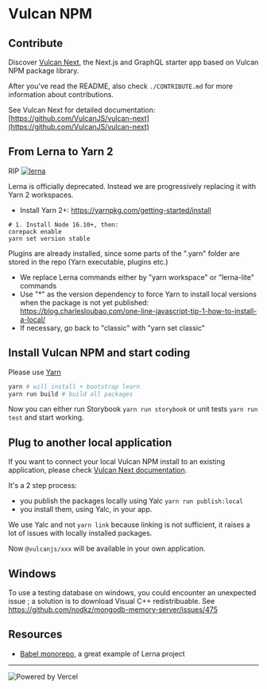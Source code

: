 # Vulcan NPM

## Contribute

Discover [Vulcan Next](https://github.com/VulcanJS/vulcan-next), the Next.js and GraphQL starter app based on Vulcan NPM package library.

After you've read the README, also check `./CONTRIBUTE.md` for more information about contributions.

See Vulcan Next for detailed documentation: [https://github.com/VulcanJS/vulcan-next](https://github.com/VulcanJS/vulcan-next)

## From Lerna to Yarn 2

RIP [![lerna](https://img.shields.io/badge/maintained%20with-lerna-cc00ff.svg)](https://lerna.js.org/)

Lerna is officially deprecated. Instead we are progressively replacing it with Yarn 2 workspaces.

- Install Yarn 2+: https://yarnpkg.com/getting-started/install

```
# 1. Install Node 16.10+, then:
corepack enable
yarn set version stable
```

Plugins are already installed, since some parts of the ".yarn" folder are stored in the repo (Yarn executable, plugins etc.)

- We replace Lerna commands either by "yarn workspace" or "lerna-lite" commands
- Use "\*" as the version dependency to force Yarn to install local versions when the package is not yet published: https://blog.charlesloubao.com/one-line-javascript-tip-1-how-to-install-a-local/
- If necessary, go back to "classic" with "yarn set classic"

## Install Vulcan NPM and start coding

Please use [Yarn](https://yarnpkg.com/)

```sh
yarn # will install + bootstrap learn
yarn run build # build all packages
```

Now you can either run Storybook `yarn run storybook` or unit tests `yarn run test` and start working.

## Plug to another local application

If you want to connect your local Vulcan NPM install to an existing application, please check [Vulcan Next documentation](https://vulcan-docs/docs/vulcan-next/contribute).

It's a 2 step process:

- you publish the packages locally using Yalc `yarn run publish:local`
- you install them, using Yalc, in your app.

We use Yalc and not `yarn link` because linking is not sufficient, it raises a lot of issues with locally installed packages.

Now `@vulcanjs/xxx` will be available in your own application.

## Windows

To use a testing database on windows, you could encounter an unexpected issue ; a solution is to download Visual C++ redistribuable.
See https://github.com/nodkz/mongodb-memory-server/issues/475

## Resources

- [Babel monorepo](https://github.com/babel/babel), a great example of Lerna project

---

![Powered by Vercel](https://www.datocms-assets.com/31049/1618983297-powered-by-vercel.svg)